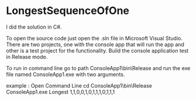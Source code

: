 # LongestSequenceOfOne

I did the solution in C#.

To open the source code just open the .sln file in Microsoft Visual Studio.
There are two projects, one with the console app that will run the app and other is a test project for the functionality.
Build the console application test in Release mode.

To run in command line go to path ConsoleApp1\bin\Release and run the exe file named ConsoleApp1.exe with two arguments.

example : Open Command Line
	  cd ConsoleApp1\bin\Release
	  ConsoleApp1.exe Longest 1,1,0,0,1,0,1,1,1,0,1,1,1